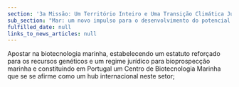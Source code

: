 ```yaml
---
section: '3a Missão: Um Território Inteiro e Uma Transição Climática Justa'
sub_section: "Mar: um novo impulso para o desenvolvimento do potencial oceânico do país"
fulfilled_date: null
links_to_news_articles: null
---
```


Apostar na biotecnologia marinha, estabelecendo um estatuto reforçado para os recursos genéticos e um regime jurídico para bioprospecção marinha e constituindo em Portugal um Centro de Biotecnologia Marinha que se se afirme como um hub internacional neste setor;